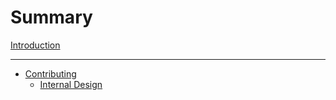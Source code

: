 # Summary

[Introduction](./introduction.md)

---

- [Contributing](./contributing/README.md)
    - [Internal Design](./contributing/internal-design/README.md)
